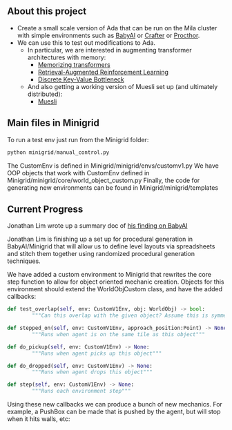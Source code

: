 
## About this project

- Create a small scale version of Ada that can be run on the Mila cluster with simple environments such as [BabyAI](https://www.notion.so/Chevalier-Boisvert-et-al-2018-4607b639c1b54218b60bffcf33c2d2fa?pvs=21) or [Crafter](https://www.notion.so/Stani-et-al-2022-42996a7351704a849e1735d372e2dd76?pvs=21) or [Procthor](https://www.notion.so/Deitke-et-al-2022-188494461b464ef8b850061f735d9c1a?pvs=21).
- We can use this to test out modifications to Ada.
    - In particular, we are interested in augmenting transformer architectures with memory:
        - [Memorizing transformers](https://www.notion.so/8469784287ff4ef597474177ce6d24e1?pvs=21)
        - [Retrieval-Augmented Reinforcement Learning](https://www.notion.so/Goyal-Bengio-2022-fcc8ff7a10bb442e80e0857ef8de7fc9?pvs=21)
        - [Discrete Key-Value Bottleneck](https://www.notion.so/a6de73986797420f9f342eec16403279?pvs=21)
    - And also getting a working version of Muesli set up (and ultimately distributed):
        - [Muesli](https://www.notion.so/2934eda190bb4aaca178447019c78e49?pvs=21)
     
## Main files in Minigrid

To run a test env just run from the Minigrid folder:

```python
python minigrid/manual_control.py
```

The CustomEnv is defined in Minigrid/minigrid/envs/customv1.py
We have OOP objects that work with CustomEnv defined in Minigrid/minigrid/core/world_object_custom.py
Finally, the code for generating new environments can be found in Minigrid/minigrid/templates

## Current Progress

Jonathan Lim wrote up a summary doc of [his finding on BabyAI](https://www.notion.so/Minigrid-BabyAI-4970e49e4c5e4f2588da9a938e517ca2?pvs=21)

Jonathan Lim is finishing up a set up for procedural generation in BabyAI/Minigrid that will allow us to define level layouts via spreadsheets and stitch them together using randomized procedural generation techniques.

We have added a custom environment to Minigrid that rewrites the core step function to allow for object oriented mechanic creation. Objects for this environment should extend the WorldObjCustom class, and have the added callbacks:

```python
def test_overlap(self, env: CustomV1Env, obj: WorldObj) -> bool:
        """Can this overlap with the given object? Assume this is symmetric"""
```

```python
def stepped_on(self, env: CustomV1Env, approach_position:Point) -> None:
        """Runs when agent is on the same tile as this object"""
```

```python
def do_pickup(self, env: CustomV1Env) -> None:
        """Runs when agent picks up this object"""
```

```python
def do_dropped(self, env: CustomV1Env) -> None:
        """Runs when agent drops this object"""
```

```python
def step(self, env: CustomV1Env) -> None:
        """Runs each environment step"""
```

Using these new callbacks we can produce a bunch of new mechanics. For example, a PushBox can be made that is pushed by the agent, but will stop when it hits walls, etc:
